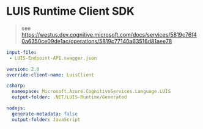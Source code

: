 # LUIS Runtime Client SDK

> see https://westus.dev.cognitive.microsoft.com/docs/services/5819c76f40a6350ce09de1ac/operations/5819c77140a63516d81aee78

``` yaml
input-file:
 - LUIS-Endpoint-API.swagger.json

version: 2.0
override-client-name: LuisClient

csharp:
  namespace: Microsoft.Azure.CognitiveServices.Language.LUIS
  output-folder: .NET/LUIS-Runtime/Generated

nodejs:
  generate-metadata: false
  output-folder: JavaScript
```